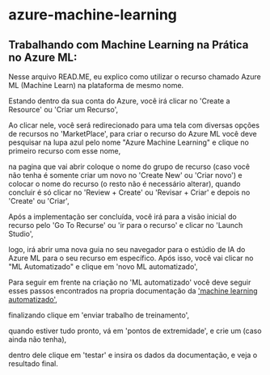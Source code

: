 # azure-machine-learning
## Trabalhando com Machine Learning na Prática no Azure ML:

Nesse arquivo READ.ME, eu explico como utilizar o recurso chamado Azure ML (Machine Learn) na plataforma de mesmo nome.

Estando dentro da sua conta do Azure, você irá clicar no 'Create a Resource' ou 'Criar um Recurso',

Ao clicar nele, você será redirecionado para uma tela com diversas opções de recursos no 'MarketPlace', para criar o recurso do Azure ML você deve pesquisar na lupa azul pelo nome "Azure Machine Learning" e clique no primeiro recurso com esse nome,

na pagina que vai abrir coloque o nome do grupo de recurso (caso você não tenha é somente criar um novo no 'Create New' ou 'Criar novo') e colocar o nome do recurso (o resto não é necessário alterar), quando concluir é só clicar no 'Review + Create' ou 'Revisar + Criar' e depois no 'Create' ou 'Criar',

Após a implementação ser concluída, você irá para a visão inicial do recurso pelo 'Go To Recurse' ou 'ir para o recurso' e clicar no 'Launch Studio',

logo, irá abrir uma nova guia no seu navegador para o estúdio de IA do Azure ML para o seu recurso em específico. Após isso, você vai clicar no "ML Automatizado" e clique em 'novo ML automatizado',

Para seguir em frente na criação no 'ML automatizado' você deve seguir esses passos encontrados na propria documentação da ['machine learning automatizado'](https://microsoftlearning.github.io/AI-900-AIFundamentals.pt-BR/Instructions/02-module-02.html),

finalizando clique em 'enviar trabalho de treinamento',

quando estiver tudo pronto, vá em 'pontos de extremidade', e crie um (caso ainda não tenha), 

dentro dele clique em 'testar' e insira os dados da documentação, e veja o resultado final.
